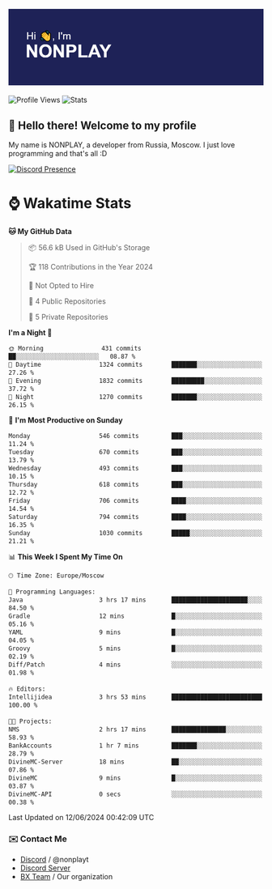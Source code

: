 ![Discord Presence](./header.png)
<br></br>
![Profile Views](https://komarev.com/ghpvc/?username=NONPLAYT&color=blue&style=for-the-badge)
![Stats](https://img.shields.io/badge/0%25-OPTIMIZED-orange?style=for-the-badge)


## :wave: Hello there! Welcome to my profile

My name is NONPLAY, a developer from Russia, Moscow. I just love programming and that's all :D

[![Discord Presence](https://lanyard.cnrad.dev/api/597087584090587177?showDisplayName=true)](https://discord.com/users/597087584090587177) 

# ⌚ Wakatime Stats

<!--START_SECTION:waka-->
**🐱 My GitHub Data** 

> 📦 56.6 kB Used in GitHub's Storage 
 > 
> 🏆 118 Contributions in the Year 2024
 > 
> 🚫 Not Opted to Hire
 > 
> 📜 4 Public Repositories 
 > 
> 🔑 5 Private Repositories 
 > 
**I'm a Night 🦉** 

```text
🌞 Morning                431 commits         ██░░░░░░░░░░░░░░░░░░░░░░░   08.87 % 
🌆 Daytime                1324 commits        ███████░░░░░░░░░░░░░░░░░░   27.26 % 
🌃 Evening                1832 commits        █████████░░░░░░░░░░░░░░░░   37.72 % 
🌙 Night                  1270 commits        ███████░░░░░░░░░░░░░░░░░░   26.15 % 
```
📅 **I'm Most Productive on Sunday** 

```text
Monday                   546 commits         ███░░░░░░░░░░░░░░░░░░░░░░   11.24 % 
Tuesday                  670 commits         ███░░░░░░░░░░░░░░░░░░░░░░   13.79 % 
Wednesday                493 commits         ███░░░░░░░░░░░░░░░░░░░░░░   10.15 % 
Thursday                 618 commits         ███░░░░░░░░░░░░░░░░░░░░░░   12.72 % 
Friday                   706 commits         ████░░░░░░░░░░░░░░░░░░░░░   14.54 % 
Saturday                 794 commits         ████░░░░░░░░░░░░░░░░░░░░░   16.35 % 
Sunday                   1030 commits        █████░░░░░░░░░░░░░░░░░░░░   21.21 % 
```


📊 **This Week I Spent My Time On** 

```text
🕑︎ Time Zone: Europe/Moscow

💬 Programming Languages: 
Java                     3 hrs 17 mins       █████████████████████░░░░   84.50 % 
Gradle                   12 mins             █░░░░░░░░░░░░░░░░░░░░░░░░   05.16 % 
YAML                     9 mins              █░░░░░░░░░░░░░░░░░░░░░░░░   04.05 % 
Groovy                   5 mins              █░░░░░░░░░░░░░░░░░░░░░░░░   02.19 % 
Diff/Patch               4 mins              ░░░░░░░░░░░░░░░░░░░░░░░░░   01.98 % 

🔥 Editors: 
Intellijidea             3 hrs 53 mins       █████████████████████████   100.00 % 

🐱‍💻 Projects: 
NMS                      2 hrs 17 mins       ███████████████░░░░░░░░░░   58.93 % 
BankAccounts             1 hr 7 mins         ███████░░░░░░░░░░░░░░░░░░   28.79 % 
DivineMC-Server          18 mins             ██░░░░░░░░░░░░░░░░░░░░░░░   07.86 % 
DivineMC                 9 mins              █░░░░░░░░░░░░░░░░░░░░░░░░   03.87 % 
DivineMC-API             0 secs              ░░░░░░░░░░░░░░░░░░░░░░░░░   00.38 % 
```


 Last Updated on 12/06/2024 00:42:09 UTC
<!--END_SECTION:waka-->

### ✉️ Contact Me

- [Discord](https://discord.com/users/597087584090587177) / @nonplayt
- [Discord Server](https://discord.gg/p7cxhw7E2M)
- [BX Team](https://github.com/BX-Team) / Our organization
